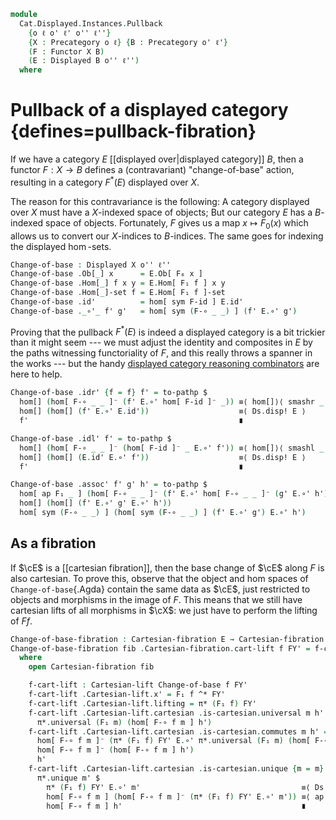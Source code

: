 <!--
```agda
open import Cat.Displayed.Cartesian
open import Cat.Instances.Functor
open import Cat.Displayed.Base
open import Cat.Prelude

import Cat.Displayed.Reasoning as Dr
import Cat.Displayed.Solver as Ds
```
-->

```agda
module
  Cat.Displayed.Instances.Pullback
    {o ℓ o' ℓ' o'' ℓ''}
    {X : Precategory o ℓ} {B : Precategory o' ℓ'}
    (F : Functor X B)
    (E : Displayed B o'' ℓ'')
  where
```

# Pullback of a displayed category {defines=pullback-fibration}

If we have a category $E$ [[displayed over|displayed category]] $B$,
then a functor $F : X \to B$ defines a (contravariant) "change-of-base"
action, resulting in a category $F^*(E)$ displayed over $X$.

<!--
```agda
private
  module X = Precategory X
  module B = Precategory B
  module E = Displayed E

open Functor F
open Displayed
open Dr E
```
-->

The reason for this contravariance is the following: A category
displayed over $X$ must have a $X$-indexed space of objects; But our
category $E$ has a $B$-indexed space of objects. Fortunately, $F$ gives
us a map $x \mapsto F_0(x)$ which allows us to convert our $X$-indices
to $B$-indices. The same goes for indexing the displayed $\hom$-sets.

```agda
Change-of-base : Displayed X o'' ℓ''
Change-of-base .Ob[_] x      = E.Ob[ F₀ x ]
Change-of-base .Hom[_] f x y = E.Hom[ F₁ f ] x y
Change-of-base .Hom[_]-set f = E.Hom[ F₁ f ]-set
Change-of-base .id'          = hom[ sym F-id ] E.id'
Change-of-base ._∘'_ f' g'   = hom[ sym (F-∘ _ _) ] (f' E.∘' g')
```

Proving that the pullback $F^*(E)$ is indeed a displayed category is a
bit trickier than it might seem --- we must adjust the identity and
composites in $E$ by the paths witnessing functoriality of $F$, and this
really throws a spanner in the works --- but the handy [displayed
category reasoning combinators][dr] are here to help.

[dr]: Cat.Displayed.Reasoning.html

```agda
Change-of-base .idr' {f = f} f' = to-pathp $
  hom[] (hom[ F-∘ _ _ ]⁻ (f' E.∘' hom[ F-id ]⁻ _)) ≡⟨ hom[]⟩⟨ smashr _ _ ⟩
  hom[] (hom[] (f' E.∘' E.id'))                    ≡⟨ Ds.disp! E ⟩
  f'                                               ∎

Change-of-base .idl' f' = to-pathp $
  hom[] (hom[ F-∘ _ _ ]⁻ (hom[ F-id ]⁻ _ E.∘' f')) ≡⟨ hom[]⟩⟨ smashl _ _ ⟩
  hom[] (hom[] (E.id' E.∘' f'))                    ≡⟨ Ds.disp! E ⟩
  f'                                               ∎

Change-of-base .assoc' f' g' h' = to-pathp $
  hom[ ap F₁ _ ] (hom[ F-∘ _ _ ]⁻ (f' E.∘' hom[ F-∘ _ _ ]⁻ (g' E.∘' h')))   ≡⟨ hom[]⟩⟨ smashr _ _ ⟩
  hom[] (hom[] (f' E.∘' g' E.∘' h'))                                        ≡⟨ Ds.disp! E ⟩
  hom[ sym (F-∘ _ _) ] (hom[ sym (F-∘ _ _) ] (f' E.∘' g') E.∘' h')          ∎
```

## As a fibration

If $\cE$ is a [[cartesian fibration]], then the base change of $\cE$
along $F$ is also cartesian. To prove this, observe that the object and
hom spaces of `Change-of-base`{.Agda} contain the same data as $\cE$,
just restricted to objects and morphisms in the image of $F$. This means
that we still have cartesian lifts of all morphisms in $\cX$: we
just have to perform the lifting of $F f$.

```agda
Change-of-base-fibration : Cartesian-fibration E → Cartesian-fibration Change-of-base
Change-of-base-fibration fib .Cartesian-fibration.cart-lift f FY' = f-cart-lift
  where
    open Cartesian-fibration fib

    f-cart-lift : Cartesian-lift Change-of-base f FY'
    f-cart-lift .Cartesian-lift.x' = F₁ f ^* FY'
    f-cart-lift .Cartesian-lift.lifting = π* (F₁ f) FY'
    f-cart-lift .Cartesian-lift.cartesian .is-cartesian.universal m h' =
      π*.universal (F₁ m) (hom[ F-∘ f m ] h')
    f-cart-lift .Cartesian-lift.cartesian .is-cartesian.commutes m h' =
      hom[ F-∘ f m ]⁻ (π* (F₁ f) FY' E.∘' π*.universal (F₁ m) (hom[ F-∘ f m ] h')) ≡⟨ ap hom[ F-∘ f m ]⁻ (π*.commutes _ _) ⟩
      hom[ F-∘ f m ]⁻ (hom[ F-∘ f m ] h')                                          ≡⟨ Ds.disp! E ⟩
      h'                                                                           ∎
    f-cart-lift .Cartesian-lift.cartesian .is-cartesian.unique {m = m} {h' = h'} m' p =
      π*.unique m' $
        π* (F₁ f) FY' E.∘' m'                                    ≡⟨ Ds.disp! E ⟩
        hom[ F-∘ f m ] (hom[ F-∘ f m ]⁻ (π* (F₁ f) FY' E.∘' m')) ≡⟨ ap hom[ F-∘ f m ] p ⟩
        hom[ F-∘ f m ] h'                                        ∎
```
